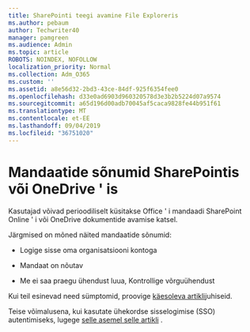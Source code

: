 ```yaml
---
title: SharePointi teegi avamine File Exploreris
ms.author: pebaum
author: Techwriter40
manager: pamgreen
ms.audience: Admin
ms.topic: article
ROBOTS: NOINDEX, NOFOLLOW
localization_priority: Normal
ms.collection: Adm_O365
ms.custom: ''
ms.assetid: a8e56d32-2bd3-43ce-84df-925f6354fee0
ms.openlocfilehash: d33e0ad6903d960320578d3e3b2b5224d07a9574
ms.sourcegitcommit: a65d196d00adb70045af5caca9828fe44b951f61
ms.translationtype: MT
ms.contentlocale: et-EE
ms.lasthandoff: 09/04/2019
ms.locfileid: "36751020"
---
```

# <a name="credential-messages-in-sharepoint-or-onedrive"></a>Mandaatide sõnumid SharePointis või OneDrive ' is

Kasutajad võivad perioodiliselt küsitakse Office ' i mandaadi SharePoint Online ' i või OneDrive dokumentide avamise katsel.

Järgmised on mõned näited mandaatide sõnumid:

- Logige sisse oma organisatsiooni kontoga

- Mandaat on nõutav

- Me ei saa praegu ühendust luua, Kontrollige võrguühendust

Kui teil esinevad need sümptomid, proovige [käesoleva artikli](https://support.microsoft.com/help/2913639/office-applications-periodically-prompt-for-credentials-to-sharepoint)juhiseid.

Teise võimalusena, kui kasutate ühekordse sisselogimise (SSO) autentimiseks, lugege [selle asemel selle artikli](https://support.microsoft.com/help/4025962/cant-sign-in-after-update-to-office-2016-build-16-0-7967-on-windows-10) .

